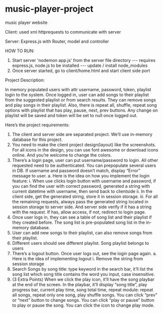 # music-player-project
 music player website

 Client: used xml httprequests to communicate with server

 Server: Express.js with Router, model and controller

 HOW TO RUN:
1. Start server 'nodemon app.js' from the server file directory
    --- requires express.js, node.js to be installed
    --- update / install node_modules
2. Once server started, go to client/home.html and start client side port


Project Description:

In memory populated users with attr username, password, token, playlist login to the system. 
Once logged in, user can add songs to their playlist from the suggested playlist or from search results.
They can remove songs and play songs in their playlist. Also, there is repeat all, shuffle, repeat song options with playlist that has play, pause, next, prev buttons. Any change on playlist will be saved and token will be set to null once logged out.

Here’s the project requirements:
1. The client and server side are separated project. We’ll use in-memory database for this project.
2. You need to make the client project design(layout) like the screenshots. For all icons in the
design, you can use font awesome or download icons online. And you’re welcome to change the
colors.
3. There’s a login page, user can put username/password to login. All other requested need to be
authenticated. You can prepopulate several users in DB. If username and password doesn’t
match, display “Error” message to user.
a. Here is the idea on how you implement the login feature:
i. When use clicks login button with username and password, if you can find the
user with correct password, generated a string with current datetime with
username, then send back to clientside
ii. In the client side, get the generated string, store it in session storage.
iii. For all the remaining requests, always pass the generated string located in
session storage to server side. And server side verify if it has a string with the
request. If has, allow access, if not, redirect to login page.
4. Once user logs in, they can see a table of song list and their playlist if they created before. The
song list is pre-populated song list in the in-memory database.
5. User can add new songs to their playlist, can also remove songs from their playlist.
6. Different users should see different playlist. Song playlist belongs to users
7. There’s a logout button. Once user logs out, see the login page again.
a. Here is the idea of implementing logout
i. Remove the string from session storage
8. Search Songs by song title: type keyword in the search bar, it’ll list the song list which song title
contains the word you input, case insensitive.
9. (3 Extra Points) When we click the play icon, it’ll have the song playbar at the end of the screen.
In the playbar, it’ll display “song title”, play progress bar, current play time, song total time,
repeat module: repeat all songs, repeat only one song, play shuffle songs.
You can click “prev” or “next” button to change songs. You can click “play or pause” button to
play or pause the song. You can click the icon to change play mode.